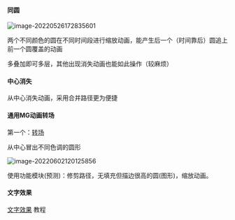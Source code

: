 #### 同圆

![image-20220526172835601](../pic/image-20220526172835601.png)

两个不同颜色的圆在不同时间段进行缩放动画，能产生后一个（时间靠后）圆追上前一个圆覆盖的动画

多叠加即可多层，其他出现消失动画也能如此操作（较麻烦）

#### 中心消失

从中心消失动画，采用合并路径更为便捷

#### 通用MG动画转场

 第一个：<a href="https://www.bilibili.com/video/BV1f64y1Z7d5?spm_id_from=333.337.search-card.all.click">转场</a> 

从中心冒出不同色调的圆形

![image-20220602120125856](../pic/image-20220602120125856.png) 

使用功能模块(预测)：修剪路径，无填充但描边很高的圆(图形)，缩放动画。

#### 文字效果

 <a href="https://www.bilibili.com/video/BV1uW411i7Ka?p=5">文字效果</a> 教程


